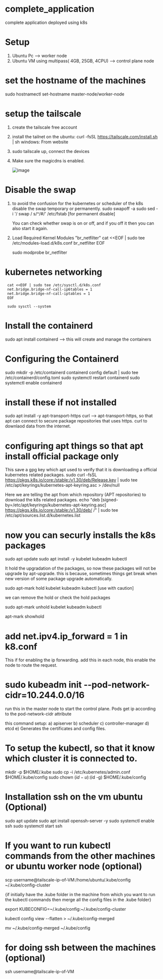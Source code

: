 # complete_application
complete application deployed using k8s

# Setup
1) Ubuntu Pc --> worker node
2) Ubuntu VM using multipass( 4GB, 25GB, 4CPU) --> control plane node

# set the hostname of the machines
sudo hostnamectl set-hostname master-node/worker-node

# setup the tailscale
1) create the tailscale free account
2) install the tailnet on the
     ubuntu: curl -fsSL https://tailscale.com/install.sh | sh
     windows: From website
3) sudo tailscale up, connect the devices
4) Make sure the magicdns is enabled.

   ![image](https://github.com/user-attachments/assets/26e117e6-ee36-432a-9a01-84a45aece391)

# Disable the swap
1) to avoid the confusion for the kubernetes or scheduler of the k8s disable the swap temporary or permanently.
   sudo swapoff -a
   sudo sed -i '/ swap / s/^/#/' /etc/fstab   [for permanent disable]

   You can check whether swap is on or off, and if you off it then you can also start it again.

2) Load Required Kernel Modules "br_netfilter"
   cat <<EOF | sudo tee /etc/modules-load.d/k8s.conf
   br_netfilter
   EOF

   sudo modprobe br_netfilter

# kubernetes networking
     cat <<EOF | sudo tee /etc/sysctl.d/k8s.conf
     net.bridge.bridge-nf-call-ip6tables = 1
     net.bridge.bridge-nf-call-iptables = 1
     EOF

     sudo sysctl --system

# Install the containerd
sudo apt install containerd --> this will create and manage the containers

# Configuring the Containerd
sudo mkdir -p /etc/containerd
containerd config default | sudo tee /etc/containerd/config.toml
sudo systemctl restart containerd
sudo systemctl enable containerd

# install these if not installed
sudo apt install -y apt-transport-https curl --> apt-transport-https, so that apt can connect to secure package repositories that uses https. curl to downlaod data from the internet.

# configuring apt things so that apt install official package only
This save a gpg key which apt used to verify that it is downloading a official kubernetes related packages.
sudo curl -fsSL https://pkgs.k8s.io/core:/stable:/v1.30/deb/Release.key | sudo tee /etc/apt/keyrings/kubernetes-apt-keyring.asc > /dev/null

Here we are telling the apt from which repository (APT repositories) to download the k8s related packages.
echo "deb [signed-by=/etc/apt/keyrings/kubernetes-apt-keyring.asc] https://pkgs.k8s.io/core:/stable:/v1.30/deb/ /" | sudo tee /etc/apt/sources.list.d/kubernetes.list

# now you can securly installs the k8s packages
sudo apt update
sudo apt install -y kubelet kubeadm kubectl

It hold the upgradation of the packages, so now these packages will not be upgrade by apt-upgrade. this is because, sometimes things get break when new version of some package upgrade automatically.

sudo apt-mark hold kubelet kubeadm kubectl [use with caution]

we can remove the hold or check the hold packages

sudo apt-mark unhold kubelet kubeadm kubectl

apt-mark showhold

# add net.ipv4.ip_forward = 1 in k8.conf
This if for enabling the ip forwarding. add this in each node, this enable the node to route the request.

# sudo kubeadm init --pod-network-cidr=10.244.0.0/16
run this in the master node to start the control plane. Pods get ip according to the pod-network-cidr attribute

this command setup:
a) apiserver
b) scheduler
c) controller-manager
d) etcd
e) Generates the certificates and config files.

# To setup the kubectl, so that it know which cluster it is connected to.
mkdir -p $HOME/.kube
sudo cp -i /etc/kubernetes/admin.conf $HOME/.kube/config
sudo chown $(id -u):$(id -g) $HOME/.kube/config

# Installation ssh on the vm ubuntu (Optional)
sudo apt update
sudo apt install openssh-server -y
sudo systemctl enable ssh
sudo systemctl start ssh

# If you want to run kubectl commands from the other machines or ubuntu worker node (optional)
scp username@tailscale-ip-of-VM:/home/ubuntu/.kube/config ~/.kube/config-cluster

{if initially have the .kube folder in the machine from which you want to run the kubectl commands then merge all the config files in the .kube folder}

export KUBECONFIG=~/.kube/config:~/.kube/config-cluster

kubectl config view --flatten > ~/.kube/config-merged

mv ~/.kube/config-merged ~/.kube/config

# for doing ssh between the machines (optional)
ssh username@tailscale-ip-of-VM


















